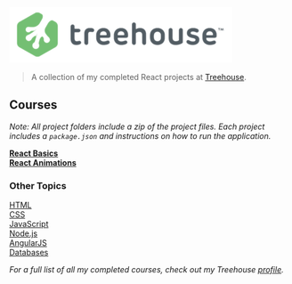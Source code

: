 ![Treehouse](treehouse.png)

> A collection of my completed React projects at [Treehouse](https://teamtreehouse.com).

## Courses

*Note: All project folders include a zip of the project files. Each project includes a `package.json` and instructions on how to run the application.*  

**[React Basics](https://github.com/adamelliotfields/treehouse-react/tree/master/react-basics)**  
**[React Animations](https://github.com/adamelliotfields/treehouse-react/tree/master/react-animations)**  
### Other Topics

[HTML](https://github.com/adamelliotfields/treehouse-html)  
[CSS](https://github.com/adamelliotfields/treehouse-css)  
[JavaScript](https://github.com/adamelliotfields/treehouse-javascript)  
[Node.js](https://github.com/adamelliotfields/treehouse-node)  
[AngularJS](https://github.com/adamelliotfields/treehouse-angular)  
[Databases](https://github.com/adamelliotfields/treehouse-db)  

*For a full list of all my completed courses, check out my Treehouse [profile](https://teamtreehouse.com/adamelliotfields).*  
